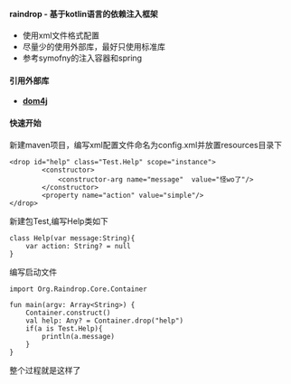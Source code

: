 #### raindrop - 基于kotlin语言的依赖注入框架
* 使用xml文件格式配置
* 尽量少的使用外部库，最好只使用标准库
* 参考symofny的注入容器和spring

#### 引用外部库
*  **[dom4j](http://dom4j.github.io/)**

#### 快速开始
新建maven项目，编写xml配置文件命名为config.xml并放置resources目录下

```
<drop id="help" class="Test.Help" scope="instance">
        <constructor> 
            <constructor-arg name="message"  value="怪wo了"/>
        </constructor>
        <property name="action" value="simple"/>
</drop>
```

新建包Test,编写Help类如下

```
class Help(var message:String){
    var action: String? = null
}
```

编写启动文件

```
import Org.Raindrop.Core.Container

fun main(argv: Array<String>) {
    Container.construct()
    val help: Any? = Container.drop("help")
    if(a is Test.Help){
        println(a.message)
    }
}
```

整个过程就是这样了
